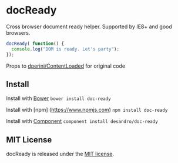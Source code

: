 # docReady

Cross browser document ready helper. Supported by IE8+ and good browsers.

```js
docReady( function() {
  console.log("DOM is ready. Let's party");
});
```

Props to [dperini/ContentLoaded](https://github.com/dperini/ContentLoaded) for original code

## Install

Install with [Bower](http://bower.io) `bower install doc-ready`

Install with [npm] (https://www.npmjs.com) `npm install doc-ready`

Install with [Component](http://github.com/component/component) `component install desandro/doc-ready`

## MIT License

docReady is released under the [MIT license](http://desandro.mit-license.org).

